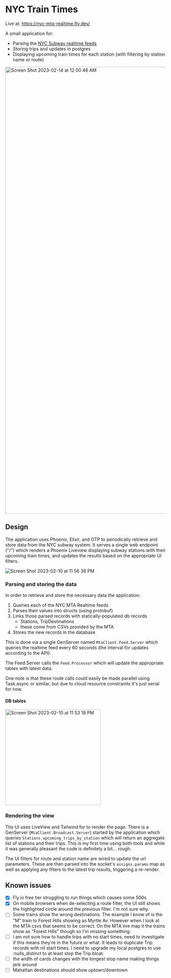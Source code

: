 # NYC Train Times

Live at: https://nyc-mta-realtime.fly.dev/

A small application for:
  - Parsing the [NYC Subway realtime feeds](https://api.mta.info/#/landing)
  - Storing trips and updates in postgres
  - Displaying upcoming train times for each station (with filtering by station name or route)

<img width="1400" alt="Screen Shot 2023-02-14 at 12 00 46 AM" src="https://user-images.githubusercontent.com/1441582/219898714-6833fd99-62af-4137-a7eb-91a2dc36e09f.png">

</br>

## Design

The application uses Phoenix, Elixir, and OTP to periodically retrieve and store data from the NYC subway system. It serves a single web endpoint ("/") which renders a Phoenix Liveview displaying subway stations with their upcoming train times, and updates the results based on the appropriate UI filters.

![Screen Shot 2023-02-10 at 11 56 36 PM](https://user-images.githubusercontent.com/1441582/218240943-816c2f42-e77a-4d0f-bb59-b4704683281e.png)



### Parsing and storing the data

In order to retrieve and store the necessary data the application:

1. Queries each of the NYC MTA Realtime feeds
2. Parses their values into structs (using protobuf)
3. Links those parsed records with statically-populated db records
    - Stations, TripDestinations
    - these come from CSVs provided by the MTA
4. Stores the new records in the database

This is done via a single GenServer named `MtaClient.Feed.Server` which queries the realtime feed every 60 seconds (the interval for updates according to the API). 

The Feed.Server calls the `Feed.Processor` which will update the appropriate tables with latest data. 

One note is that these route calls could easily be made parallel using Task.async or similar, but due to cloud resource constraints it's just serial for now. 

#### DB tables

<img width="300" alt="Screen Shot 2023-02-10 at 11 53 18 PM" src="https://user-images.githubusercontent.com/1441582/218241051-0c080d27-9410-408e-aa95-cfcb42ff301a.png">

### Rendering the view

The UI uses LiveView and Tailwind for to render the page. There is a GenServer (`MtaClient.Broadcast.Server`) started by the application which queries `Stations.upcoming_trips_by_station` which will return an aggregate list of stations and their trips. This is my first time using both tools and while it was generally pleasant the code is definitely a bit... rough. 

The UI filters for route and station name are wired to update the url parameters. These are then parsed into the socket's `assigns.params` map as well as applying any filters to the latest trip results, triggering a re-render.


## Known issues
 - [x] Fly.io free tier struggling to run things which causes some 500s
 - [x] On mobile browsers when de-selecting a route filter, the UI still shows the highlighted circle around the previous filter. I'm not sure why. 
 - [ ] Some trains show the wrong destinations. The example I know of is the "M" train to Forest Hills showing as Myrtle Av. However when I look at the MTA csvs that seems to be correct. On the MTA live map it the trains show as "Forest Hills" though so I'm missing something. 
 - [ ] I am not sure how to handle trips with  no start times, need to investigate if this means they're in the future or what. It leads to duplicate Trip records with nil start times. I need to upgrade my local postgres to use :nulls_distinct to at least stop the Trip bloat.
 - [ ] the width of cards changes with the longest stop name making things jerk around
 - [ ] Mahattan destinations should show uptown/downtown
